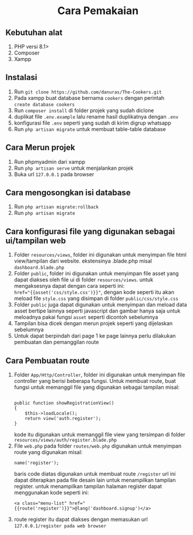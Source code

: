 <center><h1>Cara Pemakaian</h1></center>

<h2>Kebutuhan alat</h2>
<ol>
<li>PHP versi 8.1&gt;</li>
<li>Composer</li>
<li>Xampp</li>
</ol>

<h2>Instalasi</h2>
<ol>
    <li>Run <code style="white-space: pre;">git clone https://github.com/danuras/The-Cookers.git</code></li>
<li>Pada xampp buat database bernama <code style="white-space: pre;">cookers</code> dengan perintah <code style="white-space: pre;">create database cookers</code></li>
<li>Run <code style="white-space: pre;">composer install</code> di folder projek yang sudah diclone</li>
    <li>duplikat file <code style="white-space: pre;">.env.example</code> lalu rename hasil duplikatnya dengan <code style="white-space: pre;">.env</code></li>
    <li>konfigurasi file <code style="white-space: pre;">.env</code> seperti yang sudah di kirim digrup whatsapp</li>
    <li>Run <code style="white-space: pre;">php artisan migrate</code> untuk membuat table-table database</li>
</ol>

<h2>Cara Merun projek</h2>
<ol>
    <li>Run phpmyadmin dari xampp</li>
    <li>Run <code style="white-space: pre;">php artisan serve</code> untuk menjalankan projek</li>
    <li>Buka url <code style="white-space: pre;">127.0.0.1</code> pada browser</li>
</ol>

<h2>Cara mengosongkan isi database</h2>
<ol>
    <li>Run <code style="white-space: pre;">php artisan migrate:rollback</code></li>
    <li>Run <code style="white-space: pre;">php artisan migrate</code></li>
</ol>

<h2>Cara konfigurasi file yang digunakan sebagai ui/tampilan web</h2>
<ol>
    <li>Folder <code style="white-space: pre;">resources/views</code>, folder ini digunakan untuk menyimpan file html view/tampilan dari website. ekstensinya .blade.php misal <code style="white-space: pre;">dashboard.blade.php</code></li>
    <li>Folder <code style="white-space: pre;">public</code>, folder ini digunakan untuk menyimpan file asset yang dapat diakses oleh file ui di folder <code style="white-space: pre;">resources/views</code>. untuk mengaksesnya dapat dengan cara seperti ini: <code style="white-space: pre;">href="{{asset('css/style.css')}}"</code>, dengan kode seperti itu akan meload file <code style="white-space: pre;">style.css</code> yang disimpan di folder <code style="white-space: pre;">public/css/style.css</code></li>
    <li>Folder <code style="white-space: pre;">public</code> juga dapat digunakan untuk menyimpan dan meload data asset bertipe lainnya seperti javascript dan gambar hanya saja untuk meloadnya pakai fungsi <code style="white-space: pre;">asset</code> seperti dicontoh sebelumnya </li>
    <li>Tampilan bisa dicek dengan merun projek seperti yang dijelaskan sebelumnya</li>
    <li>Untuk dapat berpindah dari page 1 ke page lainnya perlu dilakukan pembuatan dan pemanggilan route</li>
</ol>

<h2>Cara Pembuatan route</h2>
<ol>
    <li>Folder <code style="white-space: pre;">App/Http/Controller</code>, folder ini digunakan untuk menyimpan file controller yang berisi beberapa fungsi. Untuk membuat route, buat fungsi untuk memanggil file yang digunakan sebagai tampilan misal:
<pre><code class="language-php">
public function showRegistrationView()
{
    $this->loadLocale();
    return view('auth.register');
}
</code></pre>
        kode itu digunakan untuk memanggil file view yang tersimpan di folder <code style="white-space: pre;">resources/views/auth/register.blade.php</code>
    </li>
    <li>File <code style="white-space: pre;">web.php</code> pada folder <code style="white-space: pre;">routes/web.php</code> digunakan untuk menyimpan route yang digunakan misal:
        <pre><code class="language-php"Route::get('register', [AuthController::class, 'showRegistrationView'])->name('register');</code></pre>
        baris code diatas digunakan untuk membuat route <code style="white-space: pre;">/register</code> url ini dapat diterapkan pada file desain lain untuk menampilkan tampilan register. untuk menampilkan tampilan halaman register dapat menggunakan kode seperti ini:
<pre><code class="language-php">&lt;a class="menu-list" href="{{route('register')}}">@lang('dashboard.signup')&lt;/a&gt;   </code></pre></li>
    <li>route register itu dapat diakses dengan memasukan url <code style="white-space: pre;">127.0.0.1/register pada web browser</code></li>
</ol>

   
